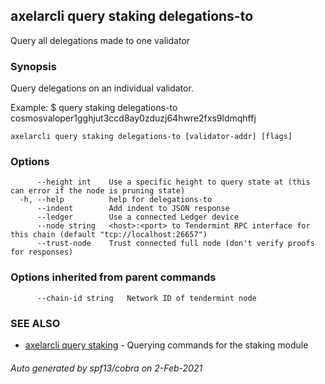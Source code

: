 ## axelarcli query staking delegations-to

Query all delegations made to one validator

### Synopsis

Query delegations on an individual validator.

Example:
$ <appcli> query staking delegations-to cosmosvaloper1gghjut3ccd8ay0zduzj64hwre2fxs9ldmqhffj

```
axelarcli query staking delegations-to [validator-addr] [flags]
```

### Options

```
      --height int    Use a specific height to query state at (this can error if the node is pruning state)
  -h, --help          help for delegations-to
      --indent        Add indent to JSON response
      --ledger        Use a connected Ledger device
      --node string   <host>:<port> to Tendermint RPC interface for this chain (default "tcp://localhost:26657")
      --trust-node    Trust connected full node (don't verify proofs for responses)
```

### Options inherited from parent commands

```
      --chain-id string   Network ID of tendermint node
```

### SEE ALSO

- [axelarcli query staking](axelarcli_query_staking.md)	 - Querying commands for the staking module

###### Auto generated by spf13/cobra on 2-Feb-2021
